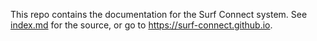 This repo contains the documentation for the Surf Connect system. See [index.md](index.md) for the source, or go to https://surf-connect.github.io.
